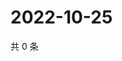 # 2022-10-25

共 0 条

<!-- BEGIN WEIBO -->
<!-- 最后更新时间 Tue Oct 25 2022 14:13:09 GMT+0800 (China Standard Time) -->

<!-- END WEIBO -->
